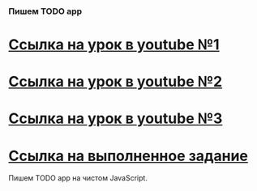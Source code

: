 ###  Пишем  TODO app ###
[Ссылка на урок в youtube №1](https://www.youtube.com/watch?v=_9hYl7_cplA&t=430s)
===============================================================================
[Ссылка на урок в youtube №2](https://www.youtube.com/watch?v=ApTTIm4ht3E)
===============================================================================
[Ссылка на урок в youtube №3]()
===============================================================================
[Ссылка на выполненное задание](https://evgenprushk.github.io/TODO_APP/)
===============================================================================
Пишем TODO app на чистом JavaScript. 